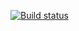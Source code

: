 [![Build status](https://ci.appveyor.com/api/projects/status/3ulo85x9sw9vuhic?svg=true)](https://ci.appveyor.com/project/sulfurmagic/aqa-patterns1)
